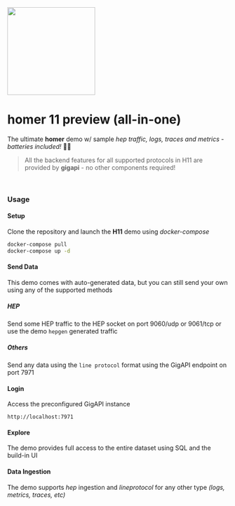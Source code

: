 <img src="https://github.com/user-attachments/assets/23ea0bbb-0e7e-4aa5-b470-976caf9869f6" height=200>

# homer 11 preview (all-in-one)
The ultimate  **homer** demo w/ sample _hep traffic, logs, traces and metrics_ - _batteries included!_ :battery::battery:

> All the backend features for all supported protocols in H11 are provided by **gigapi** - no other components required!

<br>

### Usage

#### Setup
Clone the repository and launch the **H11** demo using _docker-compose_

```bash
docker-compose pull 
docker-compose up -d
```

#### Send Data
This demo comes with auto-generated data, but you can still send your own using any of the supported methods

##### HEP
Send some HEP traffic to the HEP socket on port 9060/udp or 9061/tcp or use the demo `hepgen` generated traffic

##### Others
Send any data using the `line protocol` format using the GigAPI endpoint on port 7971


#### Login 
Access the preconfigured GigAPI instance
```
http://localhost:7971
```
#### Explore
The demo provides full access to the entire dataset using SQL and the build-in UI


#### Data Ingestion
The demo supports _hep_ ingestion and _lineprotocol_ for any other type _(logs, metrics, traces, etc)_

